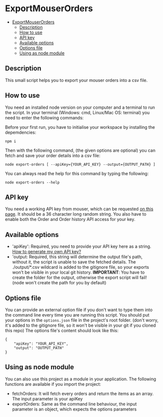 # ExportMouserOrders

- [ExportMouserOrders](#exportmouserorders)
	- [Description](#description)
	- [How to use](#how-to-use)
	- [API key](#api-key)
	- [Available options](#available-options)
	- [Options file](#options-file)
	- [Using as node module](#using-as-node-module)

## Description

This small script helps you to export your mouser orders into a csv file.

## How to use

You need an installed node version on your computer and a terminal to run the script. In your terminal (Windows: cmd, Linux/Mac OS: terminal) you need to enter the following commands:

Before your first run, you have to initialise your workspace by installing the depemdencies:

```terminal
npm i
```

Then with the following command, (the given options are optional) you can fetch and save your order details into a csv file:

```terminal
node export-orders [ --apiKey={YOUR_API_KEY} --output={OUTPUT_PATH} ]
```

You can always read the help for this command by typing the following:

```
node export-orders --help
```

## API key

You need a working API key from mouser, which can be requested [on this page](https://www.mouser.de/MyAccount/ManageApis). It should be a 36 character long random string. You also have to enable both the Order and Order history API access for your key.

## Available options

- 'apiKey': Required, you need to provide your API key here as a string. [How to generate my own API key?](#api-key)
- 'output: Required, this string will determine the output file's path, without it, the script is unable to save the fetched details. The ./output/*.csv wildcard is added to the gitignore file, so your exports won't be visible in your local git history. __IMPORTANT__: You have to create the folder for the output, otherwise the export script will fail! (node won't create the path for you by default)

## Options file

You can provide an external option file if you don't want to type them into the command line every time you are running this script. You should put your options in the ```options.json``` file in the project's root folder. (don't worry, it's added to the gitignore file, so it won't be visible in your git if you cloned this repo) The options file's content should look like this:

```
{
	"apiKey": "YOUR_API_KEY",
	"output": "OUTPUT_PATH"
}
```

## Using as node module

You can also use this project as a module in your application. The following functions are available if you import the project:

- fetchOrders: It will fetch every orders and return the items as an array. The input parameter is your apiKey
- exportOrders: Same as the command line behaviour, the input parameter is an object, which expects the options parameters